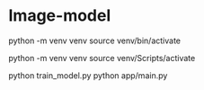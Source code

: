 # Image-model

python -m venv venv
source venv/bin/activate  

python -m venv venv
source venv/Scripts/activate

python train_model.py
python app/main.py
